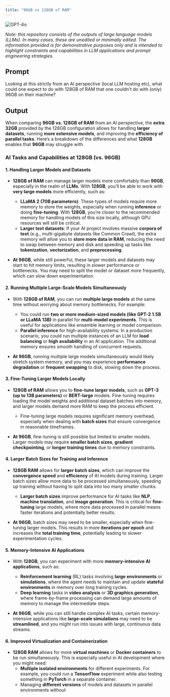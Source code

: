 ```yaml
---
title: "96GB vs 128GB of RAM"
---
```

![GPT-4o](https://img.shields.io/badge/GPT--4o-3333FF?style=for-the-badge&logo=openai&logoColor=white)



*Note: this repository consists of the outputs of large language models (LLMs). In many cases, these are unedited or minimally edited. The information provided is for demonstrative purposes only and is intended to highlight constraints and capabilities in LLM applications and prompt engineering strategies.*

 ##  Prompt

 Looking at this strictly from an AI perspective (local LLM hosting etc), what could one expect to do with 128GB of RAM that one couldn't do with (only) 96GB on their machine?

 ## Output 

When comparing **96GB vs. 128GB of RAM** from an AI perspective, the **extra 32GB** provided by the 128GB configuration allows for handling **larger datasets**, running **more extensive models**, and improving the **efficiency of parallel tasks**. Here’s a breakdown of the differences and what **128GB** enables that **96GB** may struggle with.

### AI Tasks and Capabilities at **128GB** (vs. 96GB)

#### 1. **Handling Larger Models and Datasets**
   - **128GB of RAM** can manage larger models more comfortably than **96GB**, especially in the realm of **LLMs**. With **128GB**, you’ll be able to work with **very large models** more efficiently, such as:
     - **LLaMA 2 (70B parameters)**: These types of models require more memory to store the weights, especially when running **inference** or doing **fine-tuning**. With **128GB**, you’re closer to the recommended memory for handling models of this size locally, although GPU resources will still be critical.
     - **Larger text datasets**: If your AI project involves massive **corpora of text** (e.g., multi-gigabyte datasets like Common Crawl), the extra memory will allow you to **store more data in RAM**, reducing the need to swap between memory and disk and speeding up tasks like **tokenization**, **vectorization**, and **preprocessing**.
   
   - **At 96GB**, while still powerful, these larger models and datasets may start to hit memory limits, resulting in slower performance or bottlenecks. You may need to split the model or dataset more frequently, which can slow down experimentation.

#### 2. **Running Multiple Large-Scale Models Simultaneously**
   - With **128GB of RAM**, you can run **multiple large models** at the same time without worrying about memory bottlenecks. For example:
     - You could run **two or more medium-sized models (like GPT-2 1.5B or LLaMA 13B)** in parallel for **multi-model experiments**. This is useful for applications like ensemble learning or model comparison.
     - **Parallel inference** for high-availability systems: In a production scenario, you could run multiple instances of an LLM for **load balancing** or **high availability** in an AI application. The additional memory ensures smooth handling of concurrent requests.

   - **At 96GB**, running multiple large models simultaneously would likely stretch system memory, and you may experience **performance degradation** or **frequent swapping** to disk, slowing down the process.

#### 3. **Fine-Tuning Larger Models Locally**
   - **128GB of RAM** allows you to **fine-tune larger models**, such as **GPT-3 (up to 13B parameters)** or **BERT-large** models. Fine-tuning requires loading the model weights and additional dataset batches into memory, and larger models demand more RAM to keep the process efficient.
     - Fine-tuning large models requires significant memory overhead, especially when dealing with **batch sizes** that ensure convergence in reasonable timeframes.
   
   - **At 96GB**, fine-tuning is still possible but limited to smaller models. Larger models may require **smaller batch sizes**, **gradient checkpointing**, or **longer training times** due to memory constraints.

#### 4. **Larger Batch Sizes for Training and Inference**
   - **128GB RAM** allows for **larger batch sizes**, which can improve the **convergence speed** and **efficiency** of AI models during training. Larger batch sizes allow more data to be processed simultaneously, speeding up training without having to split data into too many smaller chunks.
     - **Larger batch sizes** improve performance for AI tasks like **NLP**, **machine translation**, and **image generation**. This is critical for **fine-tuning** large models, where more data processed in parallel means faster iterations and potentially better results.
   
   - **At 96GB**, batch sizes may need to be smaller, especially when fine-tuning larger models. This results in more **iterations per epoch** and increases the **total training time**, potentially leading to slower experimentation cycles.

#### 5. **Memory-Intensive AI Applications**
   - With **128GB**, you can experiment with more **memory-intensive AI applications**, such as:
     - **Reinforcement learning** (RL) tasks involving **large environments** or **simulations**, where the agent needs to maintain and update **stateful environments** in memory over long training cycles.
     - **Deep learning** tasks in **video analysis** or **3D graphics generation**, where frame-by-frame processing can demand large amounts of memory to manage the intermediate steps.

   - **At 96GB**, while you can still handle complex AI tasks, certain memory-intensive applications like **large-scale simulations** may need to be **streamlined**, and you might run into issues with large, continuous data streams.

#### 6. **Improved Virtualization and Containerization**
   - **128GB RAM** allows for more **virtual machines** or **Docker containers** to be run simultaneously. This is especially useful in AI development where you might need:
     - **Multiple isolated environments** for different experiments. For example, you could run a **TensorFlow** experiment while also testing something in **PyTorch** in a separate container.
     - Managing **different versions** of models and datasets in parallel environments without
